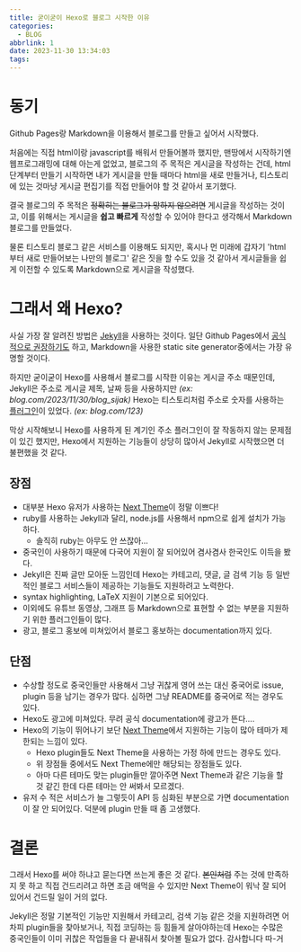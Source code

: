 ```yaml
---
title: 굳이굳이 Hexo로 블로그 시작한 이유
categories:
  - BLOG
abbrlink: 1
date: 2023-11-30 13:34:03
tags:
---
```


# 동기

Github Pages랑 Markdown을 이용해서 블로그를 만들고 싶어서 시작했다.

처음에는 직접 html이랑 javascript를 배워서 만들어볼까 했지만, 맨땅에서 시작하기엔 웹프로그래밍에 대해 아는게 없었고, 블로그의 주 목적은 게시글을 작성하는 건데, html 단계부터 만들기 시작하면 내가 게시글을 만들 때마다 html을 새로 만들거나, 티스토리에 있는 것마냥 게시글 편집기를 직접 만들어야 할 것 같아서 포기했다.

결국 블로그의 주 목적은 ~~정확히는 블로그가 망하지 않으려면~~ 게시글을 작성하는 것이고, 이를 위해서는 게시글을 **쉽고 빠르게** 작성할 수 있어야 한다고 생각해서 Markdown 블로그를 만들었다.

물론 티스토리 블로그 같은 서비스를 이용해도 되지만, 혹시나 먼 미래에 갑자기 'html부터 새로 만들어보는 나만의 블로그' 같은 짓을 할 수도 있을 것 같아서 게시글들을 쉽게 이전할 수 있도록 Markdown으로 게시글을 작성했다.

# 그래서 왜 Hexo?

사실 가장 잘 알려진 방법은 [Jekyll](https://jekyllrb-ko.github.io/)을 사용하는 것이다. 일단 Github Pages에서 [공식적으로 권장하기도](https://docs.github.com/en/pages/setting-up-a-github-pages-site-with-jekyll/about-github-pages-and-jekyll) 하고, Markdown을 사용한 static site generator중에서는 가장 유명할 것이다.

하지만 굳이굳이 Hexo를 사용해서 블로그를 시작한 이유는 게시글 주소 때문인데, Jekyll은 주소로 게시글 제목, 날짜 등을 사용하지만 *(ex: blog&#46;com/2023/11/30/blog_sijak)* Hexo는 티스토리처럼 주소로 숫자를 사용하는 [플러그인](https://github.com/rozbo/hexo-abbrlink2)이 있었다. *(ex: blog&#46;com/123)*

막상 시작해보니 Hexo를 사용하게 된 계기인 주소 플러그인이 잘 작동하지 않는 문제점이 있긴 했지만, Hexo에서 지원하는 기능들이 상당히 많아서 Jekyll로 시작했으면 더 불편했을 것 같다.

## 장점

- 대부분 Hexo 유저가 사용하는 [Next Theme](https://theme-next.js.org/)이 정말 이쁘다!
- ruby를 사용하는 Jekyll과 달리, node.js를 사용해서 npm으로 쉽게 설치가 가능하다.
  - 솔직히 ruby는 아무도 안 쓰잖아...
- 중국인이 사용하기 때문에 다국어 지원이 잘 되어있어 겸사겸사 한국인도 이득을 봤다.
- Jekyll은 진짜 글만 모아둔 느낌인데 Hexo는 카테고리, 댓글, 글 검색 기능 등 일반적인 블로그 서비스들이 제공하는 기능들도 지원하려고 노력한다.
- syntax highlighting, LaTeX 지원이 기본으로 되어있다.
- 이외에도 유튜브 동영상, 그래프 등 Markdown으로 표현할 수 없는 부분을 지원하기 위한 플러그인들이 많다.
- 광고, 블로그 홍보에 미쳐있어서 블로그 홍보하는 documentation까지 있다.

## 단점

- 수상할 정도로 중국인들만 사용해서 그냥 귀찮게 영어 쓰는 대신 중국어로 issue, plugin 등을 남기는 경우가 많다. 심하면 그냥 README를 중국어로 적는 경우도 있다.
- Hexo도 광고에 미쳐있다. 무려 공식 documentation에 광고가 뜬다....
- Hexo의 기능이 뛰어나기 보단 [Next Theme](https://theme-next.js.org/)에서 지원하는 기능이 많아 테마가 제한되는 느낌이 있다.
  - Hexo plugin들도 Next Theme을 사용하는 가정 하에 만드는 경우도 있다.
  - 위 장점들 중에서도 Next Theme에만 해당되는 장점들도 있다.
  - 아마 다른 테마도 맞는 plugin들만 깔아주면 Next Theme과 같은 기능을 할 것 같긴 한데 다른 테마는 안 써봐서 모르겠다.
- 유저 수 적은 서비스가 늘 그렇듯이 API 등 심화된 부분으로 가면 documentation이 잘 안 되어있다. 덕분에 plugin 만들 때 좀 고생했다.

# 결론

그래서 Hexo를 써야 하냐고 묻는다면 쓰는게 좋은 것 같다. ~~본인처럼~~ 주는 것에 만족하지 못 하고 직접 건드리려고 하면 조금 애먹을 수 있지만 Next Theme이 워낙 잘 되어있어서 건드릴 일이 거의 없다.

Jekyll은 정말 기본적인 기능만 지원해서 카테고리, 검색 기능 같은 것을 지원하려면 어차피 plugin들을 찾아보거나, 직접 코딩하는 등 힘들게 살아야하는데 Hexo는 수많은 중국인들이 이미 귀찮은 작업들을 다 끝내줘서 찾아볼 필요가 없다. 감사합니다 따-거
